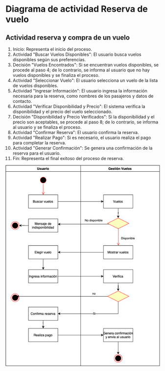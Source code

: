 # Diagrama de actividad Reserva de vuelo

## Actividad reserva y compra de un vuelo

1. Inicio: Representa el inicio del proceso.
2. Actividad "Buscar Vuelos Disponibles": El usuario busca vuelos disponibles según sus preferencias.
3. Decisión "Vuelos Encontrados": Si se encuentran vuelos disponibles, se procede al paso 4; de lo contrario, se informa al usuario que no hay vuelos disponibles y se finaliza el proceso.
4. Actividad "Seleccionar Vuelo": El usuario selecciona un vuelo de la lista de vuelos disponibles.
5. Actividad "Ingresar Información": El usuario ingresa la información necesaria para la reserva, como nombres de los pasajeros y datos de contacto.
6. Actividad "Verificar Disponibilidad y Precio": El sistema verifica la disponibilidad y el precio del vuelo seleccionado.
7. Decisión "Disponibilidad y Precio Verificados": Si la disponibilidad y el precio son aceptables, se procede al paso 8; de lo contrario, se informa al usuario y se finaliza el proceso.
8. Actividad "Confirmar Reserva": El usuario confirma la reserva.
9. Actividad "Realizar Pago": Si es necesario, el usuario realiza el pago para completar la reserva.
10. Actividad "Generar Confirmación": Se genera una confirmación de la reserva para el usuario.
11. Fin: Representa el final exitoso del proceso de reserva.

![diagrama](https://github.com/nicholelouis/ETS/blob/main/img/b.png?raw=true)